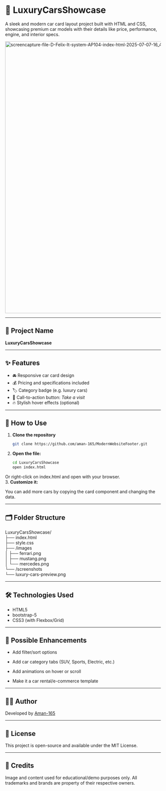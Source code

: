 # 🚗 LuxuryCarsShowcase

A sleek and modern car card layout project built with HTML and CSS, showcasing premium car models with their details like price, performance, engine, and interior specs.


<img width="1920" height="877" alt="screencapture-file-D-Felix-It-system-AP104-index-html-2025-07-07-16_42_41" src="https://github.com/user-attachments/assets/8769f742-522c-44b0-9489-23dcd385e696" />

---

## 📁 Project Name

**LuxuryCarsShowcase**

---

## ✨ Features

- 🚘 Responsive car card design
- 💰 Pricing and specifications included
- 🏷️ Category badge (e.g. luxury cars)
- 🎯 Call-to-action button: *Take a visit*
- 🔥 Stylish hover effects (optional)

---

## 🚀 How to Use

1. **Clone the repository**
   ```bash
   git clone https://github.com/aman-165/ModernWebsiteFooter.git
2. **Open the file:**   
   ```bash
   cd LuxuryCarsShowcase
   open index.html
Or right-click on index.html and open with your browser. <br>
3. **Customize it:**

You can add more cars by copying the card component and changing the data.

---

## 🗂️ Folder Structure
LuxuryCarsShowcase/<br>
├── index.html<br>
├── style.css<br>
├── /images<br>
│   ├── ferrari.png<br>
│   ├── mustang.png<br>
│   └── mercedes.png<br>
└── /screenshots<br>
    └── luxury-cars-preview.png

---

## 🛠️ Technologies Used
- HTML5
- bootstrap-5
- CSS3 (with Flexbox/Grid)

---

## 📌 Possible Enhancements
- Add filter/sort options

- Add car category tabs (SUV, Sports, Electric, etc.)

- Add animations on hover or scroll

- Make it a car rental/e-commerce template

---

## 👨‍💻 Author

Developed by [Aman-165](https://github.com/aman-165)

---

## 📜 License
This project is open-source and available under the MIT License.

---

## 🙏 Credits
Image and content used for educational/demo purposes only. All trademarks and brands are property of their respective owners.






